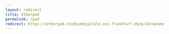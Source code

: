 ```yaml
---
layout: redirect
title: Etherpad
permalink: /pad
redirect: https://etherpad.studiumdigitale.uni-frankfurt.de/p/24raeume
---
```

